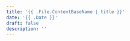 ```yaml
---
title: '{{ .File.ContentBaseName | title }}'
date: '{{ .Date }}'
draft: false
description: ''
---
```

